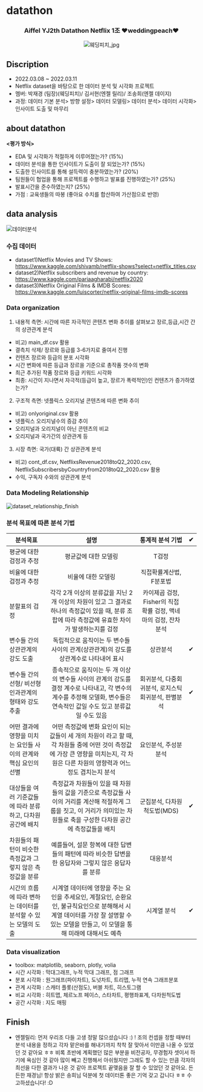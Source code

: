 # datathon

<h3 align="center"> Aiffel YJ2th Datathon Netflix 1조 ❤weddingpeach❤ </h3>

<div align="center">
  
![웨딩피치_jpg](https://user-images.githubusercontent.com/87296126/157383247-227a90c5-f74a-47ce-af03-0d63541902cb.jpg)
 
</div>

## Discription
- 2022.03.08 ~ 2022.03.11
- Netflix dataset을 바탕으로 한 데이터 분석 및 시각화 프로젝트
- 멤버: 박재경 (팀장)(웨딩피치)/ 김서현(엔젤 릴리)/ 조송희(엔젤 데이지)
- 과정: 데이터 기본 분석> 방향 설정> 데이터 모델링> 데이터 분석> 데이터 시각화> 인사이트 도출 및 마무리

## about datathon
**<평가 방식>** 

- EDA 및 시각화가 적절하게 이루어졌는가? (15%)
- 데이터 분석을 통한 인사이트가 도출이 잘 되었는가? (15%)
- 도출한 인사이트를 통해 설득력이 충분하였는가? (20%)
- 팀원들이 협업을 통해 프로젝트를 수행하고 발표를 진행하였는가? (25%)
- 발표시간을 준수하였는지? (25%)
- 가점 : 교육생들의 따봉 (좋아요 수치를 합산하여 가산점으로 반영)

##  data analysis 

![데이터분석](https://user-images.githubusercontent.com/87296126/157386982-086507e9-5101-4daa-b271-6b8d5ef4d24e.jpg)

### 수집 데이터

- dataset1)Netflix Movies and TV Shows: https://www.kaggle.com/shivamb/netflix-shows?select=netflix_titles.csv
- dataset2)Netflix subscribers and revenue by country: https://www.kaggle.com/pariaagharabi/netflix2020
- dataset3)Netflix Original Films & IMDB Scores: https://www.kaggle.com/luiscorter/netflix-original-films-imdb-scores

### Data organization
1) 내용적 측면: 시간에 따른 자극적인 콘텐츠 변화 추이를 살펴보고 장르,등급,시간 간의 상관관계 분석
  - 비고) main_df.csv 활용
  - 결측치 삭제/ 장르와 등급를 3-6가지로 줄여서 진행
  - 컨텐츠 장르와 등급의 분포 시각화
  - 시간 변화에 따른 등급과 장르을 기준으로 총작품 갯수의 변화
  - 최근 추가된 작품 장르와 등급 키워드 시각화
  - 최종: 시간이 지나면서 자극적(등급이 높고, 장르가 폭력적인)인 컨텐츠가 증가하였는가? 
  
2) 구조적 측면: 넷플릭스 오리지널 콘텐츠에 따른 변화 추이
  - 비고) onlyoriginal.csv 활용
  - 넷플릭스 오리지널수의 증감 추이
  - 오리지널과 오리지널이 아닌 콘텐츠의 비교
  - 오리지널과 국가간의 상관관계 등
  
3) 시장 측면: 국가(대륙) 간 상관관계 분석
  - 비고) cont_df.csv, NetflixsRevenue2018toQ2_2020.csv, NetflixSubscribersbyCountryfrom2018toQ2_2020.csv 활용
  - 수익, 구독자 수와의 상관관계 분석

### Data Modeling Relationship
![dataset_relationship_finish](https://user-images.githubusercontent.com/87296126/157676078-5ed215f8-1d43-4445-98d7-94d4fd79cad2.jpg)

### 분석 목표에 따른 분석 기법

| 분석목표 | 설명 | 통계적 분석 기법 | ✔
|---|:---:|:---:|:---:|
평균에 대한 검정과 추정 | 평균값에 대한 모델링 | T검정
비율에 대한 검정과 추정 | 비율에 대한 모델링 | 직접확률계산법, F분포법
분할표의 검정 | 각각 2개 이상의 분류값을 지닌 2개 이상의 차원이 있고 그 결과로 하나의 측정값이 있을 때, 분류 조합에 따라 측정값에 유효한 차이가 발생하는지를 검정 | 카이제곱 검정, Fisher의 직접 확률 검정, 맥네마의 검정, 잔차 분석
변수들 간의 상관관계의 강도 도출 | 독립적으로 움직이는 두 변수들 사이의 관계(상관관계)의 강도를 상관계수로 나타내어 표시 | 상관분석 | ✔
변수들 간의 선형/ 비선형 인과관계의 형태와 강도 추출 |종속적으로 움직이는 두 개 이상의 변수들 사이의 관계의 강도를 결정 계수로 나타내고, 각 변수의 계수를 추정해 모델화, 변수들은 연속적인 값일 수도 있고 분류값일 수도 있음 | 회귀분석, 다중회귀분석, 로지스틱 회귀분석, 판별분석 | ✔
어떤 결과에 영향을 미치는 요인들 사이의 관계와 핵심 요인의 선별 |어떤 측정값에 변화 요인이 되는 값들이 세 개의 차원이 라고 할 때, 각 차원들 중에 어떤 것이 측정값에 가장 큰 영향을 미치는지, 각 차원은 다른 차원의 영향력과 어느 정도 겹치는지 분석 | 요인분석, 주성분분석
대상들을 여러 기준값들에 따라 분류하고, 다차원 공간에 배치 | 측정값과 차원들이 있을 때 차원들의 값을 기준으로 측정값들 사이의 거리를 계산해 적절하게 그룹을 짓고, 이 거리가 의미있는 차원들로 축을 구성한 다차원 공간에 측정값들을 배치 | 군집분석, 다차원척도법(MDS) | ✔
차원들의 패턴이 비슷한 측정값과 그렇지 않은 측정값을 분류 | 예를들어, 설문 항복에 대한 답변들의 패턴에 따라 비슷한 답변을 한 응답자와 그렇지 않은 응답자를 분류 | 대응분석
시간의 흐름에 따라 변하는 데이터를 분석할 수 있는 모델의 도출 | 시계열 데이터에 영향을 주는 요인을 추세요인, 계절요인, 순환요인, 불규칙요인으로 분해해서 시계열 데이터를 가장 잘 설명할 수 있는 모델을 만들고, 이 모델을 통해 미래에 대해서도 예측 | 시계열 분석 | ✔

### Data visualization

- toolbox: matplotlib, seaborn, plotly, volia
- 시간 시각화 : 막대그래프, 누적 막대 그래프, 점 그래프
- 분포 시각화 : 원그래프(파이차트), 도넛차트, 트리맵, 누적 연속 그래프분포
- 관계 시각화 : 스캐터 플롯(산점도), 버블 차트, 히스토그램
- 비교 시각화 : 히트맵, 체르노프 페이스, 스타차트, 평행좌표계, 다차원척도법
- 공간 시각화 : 지도 매핑

## Finish

- 엔젤릴리: 먼저 우리조 다들 고생 정말 많으셨습니다 :) ! 조의 컨셉을 정할 때부터 분석 내용을 정하고 각자 맡은바를 해내기까지 착착 잘 맞아서 이만큼 나올 수 있었던 것 같아요 ㅎㅎ 비록 초반에 계획했던 많은 부분을 비전공자, 무경험자 셋이서 하기에 욕심인 것 같아 많이 빼고 진행해서 아쉬웠지만 그래도 할 수 있는 만큼 각자의 최선을 다한 결과가 나온 것 같아 프로젝트 끝맺음을 잘 할 수 있었던 것 같아요. 든든한 재경님! 항상 밝은 송희님 덕분에 첫 데이터톤 좋은 기억 갖고 갑니다 ㅎㅎ 수고하셨습니다! :D


